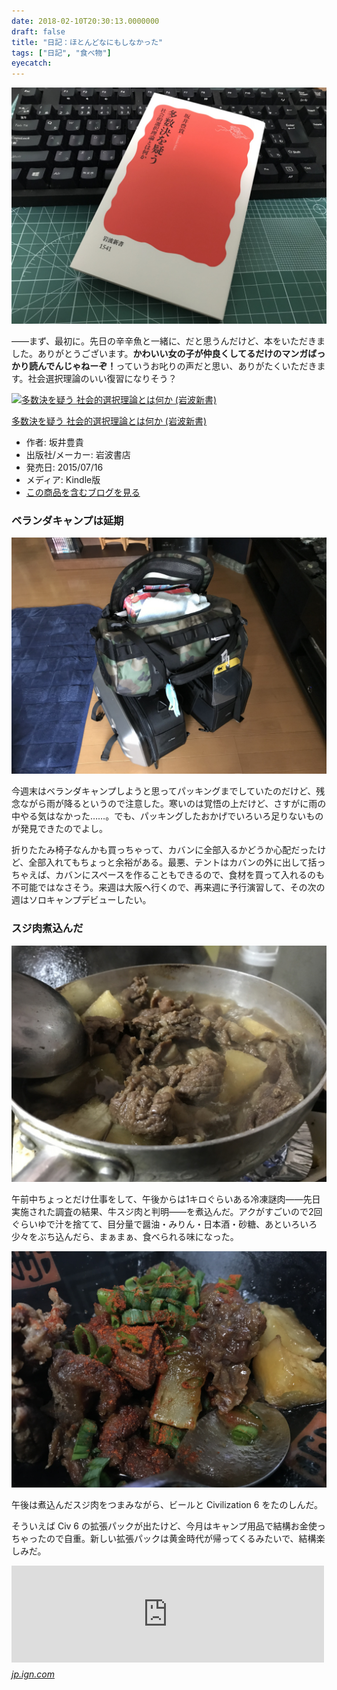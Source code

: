 ```yaml
---
date: 2018-02-10T20:30:13.0000000
draft: false
title: "日記：ほとんどなにもしなかった"
tags: ["日記", "食べ物"]
eyecatch: 
---
```

<p><span itemscope itemtype="http://schema.org/Photograph"><img src="20180209085031.jpg" alt="f:id:daruyanagi:20180209085031j:plain" title="f:id:daruyanagi:20180209085031j:plain" class="hatena-fotolife" itemprop="image"></span></p><p>――まず、最初に。先日の辛辛魚と一緒に、だと思うんだけど、本をいただきました。ありがとうございます。<b>かわいい女の子が仲良くしてるだけのマンガばっかり読んでんじゃねーぞ！</b>っていうお叱りの声だと思い、ありがたくいただきます。社会選択理論のいい復習になりそう？</p><p><div class="hatena-asin-detail"><a href="http://www.amazon.co.jp/exec/obidos/ASIN/B010PZ8SKI/bestylesnet-22/"><img src="https://images-fe.ssl-images-amazon.com/images/I/41iJLEsksyL._SL160_.jpg" class="hatena-asin-detail-image" alt="多数決を疑う 社会的選択理論とは何か (岩波新書)" title="多数決を疑う 社会的選択理論とは何か (岩波新書)"></a><div class="hatena-asin-detail-info"><p class="hatena-asin-detail-title"><a href="http://www.amazon.co.jp/exec/obidos/ASIN/B010PZ8SKI/bestylesnet-22/">多数決を疑う 社会的選択理論とは何か (岩波新書)</a></p><ul><li><span class="hatena-asin-detail-label">作者:</span> 坂井豊貴</li><li><span class="hatena-asin-detail-label">出版社/メーカー:</span> 岩波書店</li><li><span class="hatena-asin-detail-label">発売日:</span> 2015/07/16</li><li><span class="hatena-asin-detail-label">メディア:</span> Kindle版</li><li><a href="http://d.hatena.ne.jp/asin/B010PZ8SKI/bestylesnet-22" target="_blank">この商品を含むブログを見る</a></li></ul></div><div class="hatena-asin-detail-foot"></div></div></p>

<div class="section">
<h3>ベランダキャンプは延期</h3>
<p><span itemscope itemtype="http://schema.org/Photograph"><img src="20180209170757.jpg" alt="f:id:daruyanagi:20180209170757j:plain" title="f:id:daruyanagi:20180209170757j:plain" class="hatena-fotolife" itemprop="image"></span></p><p>今週末はベランダキャンプしようと思ってパッキングまでしていたのだけど、残念ながら雨が降るというので注意した。寒いのは覚悟の上だけど、さすがに雨の中やる気はなかった……。でも、パッキングしたおかげでいろいろ足りないものが発見できたのでよし。</p><p>折りたたみ椅子なんかも買っちゃって、カバンに全部入るかどうか心配だったけど、全部入れてもちょっと余裕がある。最悪、テントはカバンの外に出して括っちゃえば、カバンにスペースを作ることもできるので、食材を買って入れるのも不可能ではなさそう。来週は大阪へ行くので、再来週に予行演習して、その次の週はソロキャンプデビューしたい。</p>

</div>
<div class="section">
<h3>スジ肉煮込んだ</h3>
<p><span itemscope itemtype="http://schema.org/Photograph"><img src="20180210140049.jpg" alt="f:id:daruyanagi:20180210140049j:plain" title="f:id:daruyanagi:20180210140049j:plain" class="hatena-fotolife" itemprop="image"></span></p><p>午前中ちょっとだけ仕事をして、午後からは1キロぐらいある冷凍謎肉――先日実施された調査の結果、牛スジ肉と判明――を煮込んだ。アクがすごいので2回ぐらいゆで汁を捨てて、目分量で醤油・みりん・日本酒・砂糖、あといろいろ少々をぶち込んだら、まぁまぁ、食べられる味になった。</p><p><span itemscope itemtype="http://schema.org/Photograph"><img src="20180210143708.jpg" alt="f:id:daruyanagi:20180210143708j:plain" title="f:id:daruyanagi:20180210143708j:plain" class="hatena-fotolife" itemprop="image"></span></p><p>午後は煮込んだスジ肉をつまみながら、ビールと Civilization 6 をたのしんだ。</p><p>そういえば Civ 6 の拡張パックが出たけど、今月はキャンプ用品で結構お金使っちゃったので自重。新しい拡張パックは黄金時代が帰ってくるみたいで、結構楽しみだ。</p><p><iframe src="https://hatenablog-parts.com/embed?url=http%3A%2F%2Fjp.ign.com%2Fcivilization-6%2F21859%2Fnews%2F98civ6" title="9人の指導者と8つの文明が追加される「Civ6」の拡張パック「文明の興亡」が配信開始！" class="embed-card embed-webcard" scrolling="no" frameborder="0" style="display: block; width: 100%; height: 155px; max-width: 500px; margin: 10px 0px;"></iframe><cite class="hatena-citation"><a href="http://jp.ign.com/civilization-6/21859/news/98civ6">jp.ign.com</a></cite></p>

</div>
